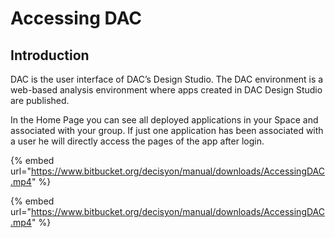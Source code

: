 # Accessing DAC

## Introduction

DAC is the user interface of DAC’s Design Studio. The DAC environment is a web-based analysis environment where apps created in DAC Design Studio are published.

In the Home Page you can see all deployed applications in your Space and associated with your group. If just one application has been associated with a user he will directly access the pages of the app after login.

{% embed url="https://www.bitbucket.org/decisyon/manual/downloads/AccessingDAC.mp4" %}



{% embed url="https://www.bitbucket.org/decisyon/manual/downloads/AccessingDAC.mp4" %}





